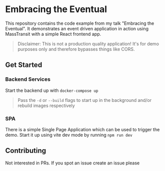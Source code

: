 # Embracing the Eventual

This repository contains the code example from my talk "Embracing the Eventual". It demonstrates an event driven application in action using MassTransit with a simple React frontend app.

> Disclaimer: This is not a production quality application! It's for demo purposes only and therefore bypasses things like CORS.

## Get Started

### Backend Services

Start the backend up with `docker-compose up`

> Pass the `-d` or `--build` flags to start up in the background and/or rebuild images respectively

### SPA

There is a simple Single Page Application which can be used to trigger the demo. Start it up using vite dev mode by running `npm run dev`

## Contributing

Not interested in PRs. If you spot an issue create an issue please